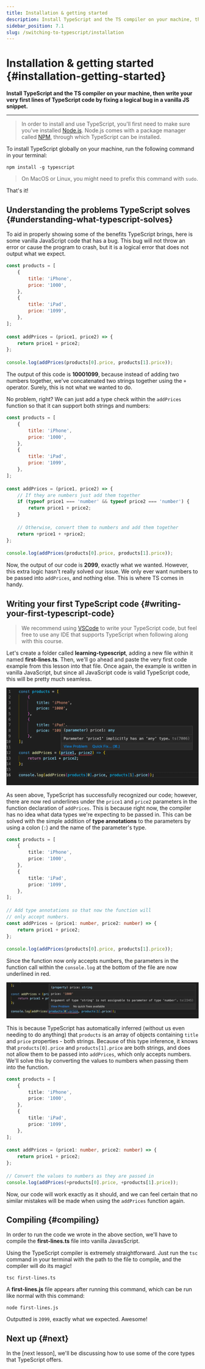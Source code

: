 ```yaml
---
title: Installation & getting started
description: Install TypeScript and the TS compiler on your machine, then write your very first lines of TypeScript code by fixing a logical bug in a vanilla JS snippet.
sidebar_position: 7.1
slug: /switching-to-typescript/installation
---
```


# Installation & getting started {#installation-getting-started}

**Install TypeScript and the TS compiler on your machine, then write your very first lines of TypeScript code by fixing a logical bug in a vanilla JS snippet.**

---

> In order to install and use TypeScript, you'll first need to make sure you've installed [Node.js](https://nodejs.org). Node.js comes with a package manager called [NPM](https://npmjs.com), through which TypeScript can be installed.

To install TypeScript globally on your machine, run the following command in your terminal:

```shell
npm install -g typescript
```

> On MacOS or Linux, you might need to prefix this command with `sudo`.

That's it!

## Understanding the problems TypeScript solves {#understanding-what-typescript-solves}

To aid in properly showing some of the benefits TypeScript brings, here is some vanilla JavaScript code that has a bug. This bug will not throw an error or cause the program to crash, but it is a logical error that does not output what we expect.

```js
const products = [
    {
        title: 'iPhone',
        price: '1000',
    },
    {
        title: 'iPad',
        price: '1099',
    },
];

const addPrices = (price1, price2) => {
    return price1 + price2;
};

console.log(addPrices(products[0].price, products[1].price));
```

The output of this code is **10001099**, because instead of adding two numbers together, we've concatenated two strings together using the `+` operator. Surely, this is not what we wanted to do.

No problem, right? We can just add a type check within the `addPrices` function so that it can support both strings and numbers:

```js
const products = [
    {
        title: 'iPhone',
        price: '1000',
    },
    {
        title: 'iPad',
        price: '1099',
    },
];

const addPrices = (price1, price2) => {
    // If they are numbers just add them together
    if (typeof price1 === 'number' && typeof price2 === 'number') {
        return price1 + price2;
    }

    // Otherwise, convert them to numbers and add them together
    return +price1 + +price2;
};

console.log(addPrices(products[0].price, products[1].price));
```

Now, the output of our code is **2099**, exactly what we wanted. However, this extra logic hasn't really solved our issue. We only ever want numbers to be passed into `addPrices`, and nothing else. This is where TS comes in handy.

## Writing your first TypeScript code {#writing-your-first-typescript-code}

> We recommend using [VSCode](https://code.visualstudio.com/) to write your TypeScript code, but feel free to use any IDE that supports TypeScript when following along with this course.

Let's create a folder called **learning-typescript**, adding a new file within it named **first-lines.ts**. Then, we'll go ahead and paste the very first code example from this lesson into that file. Once again, the example is written in vanilla JavaScript, but since all JavaScript code is valid TypeScript code, this will be pretty much seamless.

![Example pasted into first-lines.ts](./images/pasted-example.webp)

As seen above, TypeScript has successfully recognized our code; however, there are now red underlines under the `price1` and `price2` parameters in the function declaration of `addPrices`. This is because right now, the compiler has no idea what data types we're expecting to be passed in. This can be solved with the simple addition of **type annotations** to the parameters by using a colon (`:`) and the name of the parameter's type.

```ts
const products = [
    {
        title: 'iPhone',
        price: '1000',
    },
    {
        title: 'iPad',
        price: '1099',
    },
];

// Add type annotations so that now the function will
// only accept numbers.
const addPrices = (price1: number, price2: number) => {
    return price1 + price2;
};

console.log(addPrices(products[0].price, products[1].price));
```

Since the function now only accepts numbers, the parameters in the function call within the `console.log` at the bottom of the file are now underlined in red.

![Example pasted into first-lines.ts](./images/another-error.webp)

This is because TypeScript has automatically inferred (without us even needing to do anything) that `products` is an array of objects containing `title` and `price` properties - both strings. Because of this type inference, it knows that `products[0].price` and `products[1].price` are both strings, and does not allow them to be passed into `addPrices`, which only accepts numbers. We'll solve this by converting the values to numbers when passing them into the function.

```ts
const products = [
    {
        title: 'iPhone',
        price: '1000',
    },
    {
        title: 'iPad',
        price: '1099',
    },
];

const addPrices = (price1: number, price2: number) => {
    return price1 + price2;
};

// Convert the values to numbers as they are passed in
console.log(addPrices(+products[0].price, +products[1].price));
```

Now, our code will work exactly as it should, and we can feel certain that no similar mistakes will be made when using the `addPrices` function again.

## Compiling {#compiling}

In order to run the code we wrote in the above section, we'll have to compile the **first-lines.ts** file into vanilla JavasScript.

Using the TypeScript compiler is extremely straightforward. Just run the `tsc` command in your terminal with the path to the file to compile, and the compiler will do its magic!

```shell
tsc first-lines.ts
```

A **first-lines.js** file appears after running this command, which can be run like normal with this command:

```shell
node first-lines.js
```

Outputted is `2099`, exactly what we expected. Awesome!

## Next up {#next}

In the [next lesson], we'll be discussing how to use some of the core types that TypeScript offers.
